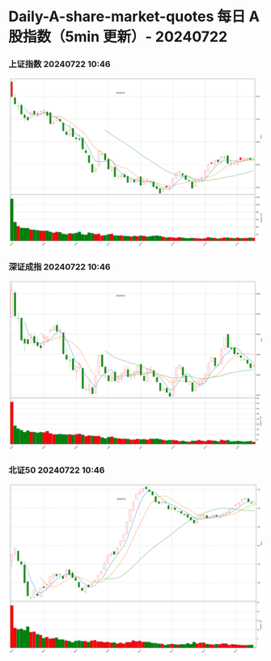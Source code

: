 
# Daily-A-share-market-quotes 每日 A 股指数（5min 更新）- 20240722

### 上证指数 20240722 10:46
![](./fig/2024/7/20240722-sh000001.png)

### 深证成指 20240722 10:46
![](./fig/2024/7/20240722-sz399001.png)

### 北证50 20240722 10:46
![](./fig/2024/7/20240722-bj899050.png)
